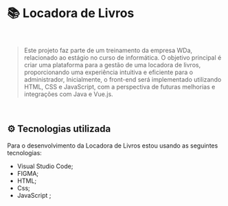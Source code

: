 # 📚 Locadora de Livros
<br>

> Este projeto faz parte de um treinamento da empresa WDa, relacionado ao estágio no curso de informática. O objetivo principal é criar uma plataforma para a gestão de uma locadora de livros, proporcionando uma experiência intuitiva e eficiente para o administrador, Inicialmente, o front-end será implementado utilizando HTML, CSS e JavaScript, com a perspectiva de futuras melhorias e integrações com Java e Vue.js.
<br>

## ⚙ Tecnologias utilizada
Para o desenvolvimento da Locadora de Livros estou usando as seguintes tecnologias:
  - Visual Studio Code;
  - FIGMA;
  - HTML;
  - Css;
  - JavaScript ;
